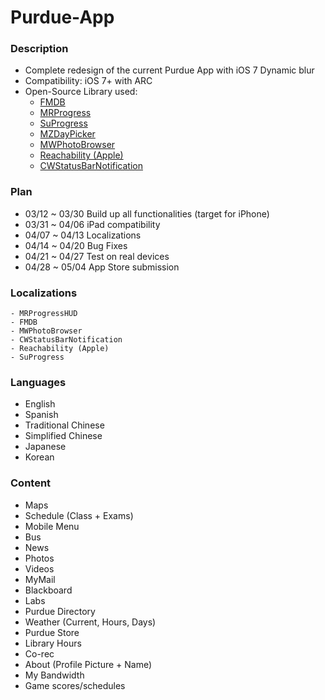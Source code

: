 Purdue-App
==========

### Description
- Complete redesign of the current Purdue App with iOS 7 Dynamic blur
- Compatibility: iOS 7+ with ARC
- Open-Source Library used:
    - [FMDB](https://github.com/ccgus/fmdb)
    - [MRProgress](https://github.com/mrackwitz/MRProgress)
    - [SuProgress](https://github.com/MobileMakersAcademy/SuProgress)
    - [MZDayPicker](https://github.com/m1entus/MZDayPicker)
    - [MWPhotoBrowser](https://github.com/mwaterfall/MWPhotoBrowser)
    - [Reachability (Apple)](https://developer.apple.com/Library/ios/samplecode/Reachability/Reachability.zip)
    - [CWStatusBarNotification](https://github.com/cezarywojcik/CWStatusBarNotification)

### Plan
- 03/12 ~ 03/30 Build up all functionalities (target for iPhone)
- 03/31 ~ 04/06 iPad compatibility
- 04/07 ~ 04/13 Localizations
- 04/14 ~ 04/20 Bug Fixes
- 04/21 ~ 04/27 Test on real devices
- 04/28 ~ 05/04 App Store submission

### Localizations
    - MRProgressHUD
    - FMDB
    - MWPhotoBrowser
    - CWStatusBarNotification
    - Reachability (Apple)
    - SuProgress

### Languages
- English
- Spanish
- Traditional Chinese
- Simplified Chinese
- Japanese
- Korean

### Content
- Maps
- Schedule (Class + Exams)
- Mobile Menu
- Bus
- News
- Photos
- Videos
- MyMail
- Blackboard
- Labs
- Purdue Directory
- Weather (Current, Hours, Days)
- Purdue Store
- Library Hours
- Co-rec
- About (Profile Picture + Name)
- My Bandwidth
- Game scores/schedules

